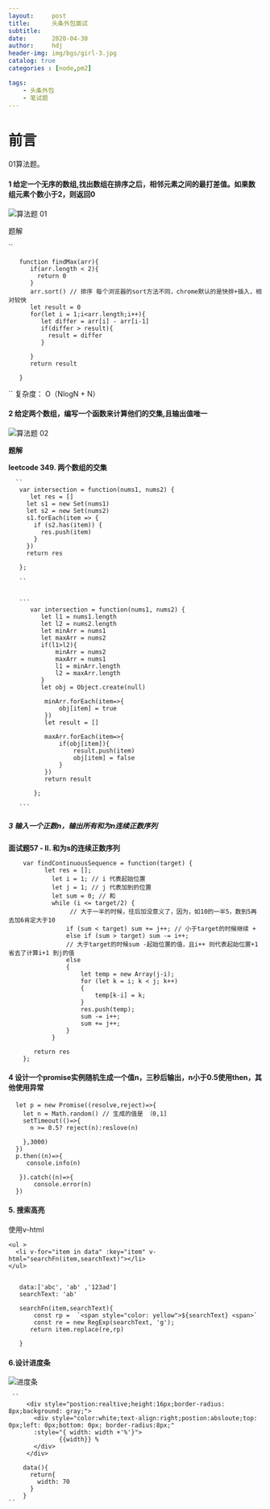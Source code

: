 ```yaml
---
layout:     post
title:      头条外包面试
subtitle:   
date:       2020-04-30
author:     hdj
header-img: img/bgs/girl-3.jpg
catalog: true
categories : [node,pm2]

tags:
    - 头条外包
    - 笔试题
---
```



# 前言

  01算法题。 

#### 1 给定一个无序的数组,找出数组在排序之后，相邻元素之间的最打差值。如果数组元素个数小于2，则返回0
   
   ![算法题 01](http://hdj2048228.github.io/img/2020-04/01.jpg)
   
   题解
    
   ``
       
       function findMax(arr){
          if(arr.length < 2){
            return 0
          }
          arr.sort() // 排序 每个浏览器的sort方法不同，chrome默认的是快排+插入，相对较快
          let result = 0
          for(let i = 1;i<arr.length;i++){
             let differ = arr[i] - arr[i-1]
             if(differ > result){
               result = differ
             }
         
          }
          return result
       
       }
   
   ``
   复杂度： O（NlogN + N）
           
       
#### 2 给定两个数组，编写一个函数来计算他们的交集,且输出值唯一

   ![算法题 02](http://hdj2048228.github.io/img/2020-04/02.jpg)
   
  **题解** 
   
   **leetcode 349. 两个数组的交集**

       
      `` 
       var intersection = function(nums1, nums2) {
          let res = []
         let s1 = new Set(nums1)
         let s2 = new Set(nums2)
         s1.forEach(item => {
           if (s2.has(item)) {
             res.push(item)
           }
         })
         return res
       
       };
       
       ``
  
       
       ```
          var intersection = function(nums1, nums2) {
             let l1 = nums1.length
             let l2 = nums2.length
             let minArr = nums1
             let maxArr = nums2
             if(l1>l2){
                 minArr = nums2
                 maxArr = nums1
                 l1 = minArr.length
                 l2 = maxArr.length
             }
             let obj = Object.create(null)
          
              minArr.forEach(item=>{
                  obj[item] = true
              }) 
              let result = []
          
              maxArr.forEach(item=>{
                  if(obj[item]){
                      result.push(item)
                      obj[item] = false
                  }
              })
              return result
          
           };
           
       ```

   
    
#####  3 输入一个正数n，输出所有和为n连续正数序列
  
  
  **面试题57 - II. 和为s的连续正数序列**
  
  
        var findContinuousSequence = function(target) {
              let res = [];
                let i = 1; // i 代表起始位置
                let j = 1; // j 代表加到的位置
                let sum = 0; // 和
                while (i <= target/2) { 
                     // 大于一半的时候，往后加没意义了，因为，如10的一半5，数到5再去加6肯定大于10
                    if (sum < target) sum += j++; // 小于target的时候继续 +
                    else if (sum > target) sum -= i++; 
                    // 大于target的时候sum -起始位置的值，且i++ 则代表起始位置+1省去了计算i+1 到j的值
                    else
                    {
                        let temp = new Array(j-i);
                        for (let k = i; k < j; k++)
                        {
                            temp[k-i] = k;
                        }
                        res.push(temp);
                        sum -= i++;
                        sum += j++;
                    }
                }
           
           return res
        };
  
    
#### 4 设计一个promise实例随机生成一个值n，三秒后输出，n小于0.5使用then，其他使用异常

      let p = new Promise((resolve,reject)=>{
        let n = Math.random() // 生成的值是 （0,1]
        setTimeout(()=>{
          n >= 0.5? reject(n):reslove(n)
        
        },3000)
      })
      p.then((n)=>{
         console.info(n)
      
       }).catch((n)=>{
           console.error(n)
      })
    
      
#### 5. 搜索高亮

  使用v-html
    
    <ul >
      <li v-for="item in data" :key="item" v-html="searchFn(item,searchText)"></li>
    </ul>  
   
   
       data:['abc', 'ab' ,'123ad']
       searchText: 'ab'
       
       searchFn(item,searchText){
           const rp =  `<span style="color: yellow">${searchText} <span>`
           const re = new RegExp(searchText, 'g');
          return item.replace(re,rp)
      
       }
   
#### 6.设计进度条  
    
   ![进度条](http://hdj2048228.github.io/img/2020-04/04.jpg)
     
     
     ``
         <div style="postion:realtive;height:16px;border-radius: 8px;background: gray;">
           <div style="color:white;text-align:right;postion:absloute;top: 0px;left: 0px;bottom: 0px; border-radius:8px;" 
           :style="{ width: width +'%'}">
                  {{width}} %
           </div>
         </div>
                                                    
        data(){
          return{
            width: 70
          } 
        }
    ``


